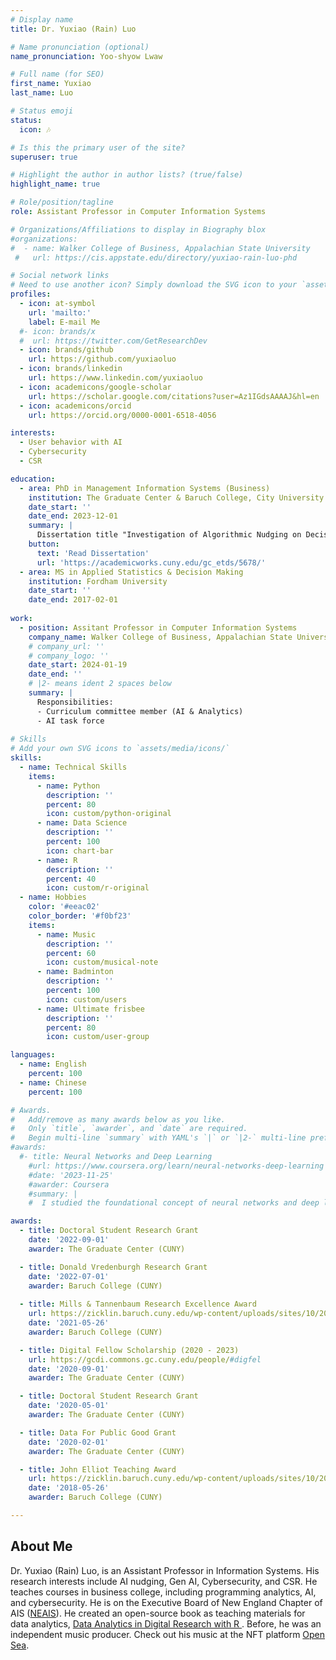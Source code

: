```yaml
---
# Display name
title: Dr. Yuxiao (Rain) Luo

# Name pronunciation (optional)
name_pronunciation: Yoo-shyow Lwaw

# Full name (for SEO)
first_name: Yuxiao
last_name: Luo

# Status emoji
status:
  icon: 🎶

# Is this the primary user of the site?
superuser: true

# Highlight the author in author lists? (true/false)
highlight_name: true

# Role/position/tagline
role: Assistant Professor in Computer Information Systems

# Organizations/Affiliations to display in Biography blox
#organizations:
#  - name: Walker College of Business, Appalachian State University
 #   url: https://cis.appstate.edu/directory/yuxiao-rain-luo-phd

# Social network links
# Need to use another icon? Simply download the SVG icon to your `assets/media/icons/` folder.
profiles:
  - icon: at-symbol
    url: 'mailto:'
    label: E-mail Me
  #- icon: brands/x
  #  url: https://twitter.com/GetResearchDev
  - icon: brands/github
    url: https://github.com/yuxiaoluo
  - icon: brands/linkedin
    url: https://www.linkedin.com/yuxiaoluo
  - icon: academicons/google-scholar
    url: https://scholar.google.com/citations?user=Az1IGdsAAAAJ&hl=en
  - icon: academicons/orcid
    url: https://orcid.org/0000-0001-6518-4056

interests:
  - User behavior with AI
  - Cybersecurity
  - CSR

education:
  - area: PhD in Management Information Systems (Business)
    institution: The Graduate Center & Baruch College, City University of New York
    date_start: ''
    date_end: 2023-12-01
    summary: |
      Dissertation title "Investigation of Algorithmic Nudging on Decision Quality: Evidence from Randomized Experiments in Online Recommendation Settings."
    button:
      text: 'Read Dissertation'
      url: 'https://academicworks.cuny.edu/gc_etds/5678/'
  - area: MS in Applied Statistics & Decision Making
    institution: Fordham University
    date_start: ''
    date_end: 2017-02-01
  
work:
  - position: Assitant Professor in Computer Information Systems
    company_name: Walker College of Business, Appalachian State University
    # company_url: ''
    # company_logo: ''
    date_start: 2024-01-19
    date_end: ''
    # |2- means ident 2 spaces below
    summary: |
      Responsibilities:
      - Curriculum committee member (AI & Analytics)
      - AI task force
     
# Skills
# Add your own SVG icons to `assets/media/icons/`
skills:
  - name: Technical Skills
    items:
      - name: Python
        description: ''
        percent: 80
        icon: custom/python-original
      - name: Data Science
        description: ''
        percent: 100
        icon: chart-bar
      - name: R
        description: ''
        percent: 40
        icon: custom/r-original
  - name: Hobbies
    color: '#eeac02'
    color_border: '#f0bf23'
    items:
      - name: Music
        description: ''
        percent: 60
        icon: custom/musical-note
      - name: Badminton
        description: ''
        percent: 100
        icon: custom/users
      - name: Ultimate frisbee
        description: ''
        percent: 80
        icon: custom/user-group

languages:
  - name: English
    percent: 100
  - name: Chinese
    percent: 100

# Awards.
#   Add/remove as many awards below as you like.
#   Only `title`, `awarder`, and `date` are required.
#   Begin multi-line `summary` with YAML's `|` or `|2-` multi-line prefix and indent 2 spaces below.
#awards:
  #- title: Neural Networks and Deep Learning
    #url: https://www.coursera.org/learn/neural-networks-deep-learning
    #date: '2023-11-25'
    #awarder: Coursera
    #summary: |
    #  I studied the foundational concept of neural networks and deep learning. By the end, I was familiar with #the significant technological trends driving the rise of deep learning; build, train, and apply fully #connected deep neural networks; implement efficient (vectorized) neural networks; identify key parameters #in a neural network’s architecture; and apply deep learning to your own applications.

awards:
  - title: Doctoral Student Research Grant
    date: '2022-09-01'
    awarder: The Graduate Center (CUNY)

  - title: Donald Vredenburgh Research Grant 
    date: '2022-07-01'
    awarder: Baruch College (CUNY)
  
  - title: Mills & Tannenbaum Research Excellence Award
    url: https://zicklin.baruch.cuny.edu/wp-content/uploads/sites/10/2021/11/Zicklin_Phd_Program_Newsletter_Fall-2021_11-2-21.pdf
    date: '2021-05-26'
    awarder: Baruch College (CUNY)

  - title: Digital Fellow Scholarship (2020 - 2023)
    url: https://gcdi.commons.gc.cuny.edu/people/#digfel
    date: '2020-09-01'
    awarder: The Graduate Center (CUNY)

  - title: Doctoral Student Research Grant
    date: '2020-05-01' 
    awarder: The Graduate Center (CUNY)

  - title: Data For Public Good Grant
    date: '2020-02-01'
    awarder: The Graduate Center (CUNY)

  - title: John Elliot Teaching Award
    url: https://zicklin.baruch.cuny.edu/wp-content/uploads/sites/10/2018/12/Fall2018-PhD-newsletter.pdf
    date: '2018-05-26'
    awarder: Baruch College (CUNY)

---
```


## About Me

Dr. Yuxiao (Rain) Luo, is an Assistant Professor in Information Systems. His research interests include AI nudging, Gen AI, Cybersecurity, and CSR. He teaches courses in business college, including programming analytics, AI, and cybersecurity. He is on the Executive Board of New England Chapter of AIS ([NEAIS](https://communities.aisnet.org/newenglandusachapter/aboutneais)). He created an open-source book as teaching materials for data analytics, [Data Analytics in Digital Research with R
](https://gcdf-cuny.gitbook.io/data-analytics-in-digital-research-with-r). Before, he was an independent music producer. Check out his music at the NFT platform [Open Sea](https://opensea.io/collection/rainshell-pinksunset).